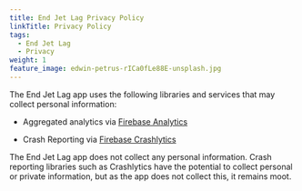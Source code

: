 ```yaml
---
title: End Jet Lag Privacy Policy
linkTitle: Privacy Policy
tags:
  - End Jet Lag
  - Privacy
weight: 1
feature_image: edwin-petrus-rICa0fLe88E-unsplash.jpg
---
```


The End Jet Lag app uses the following libraries and services that may collect personal information: <!--more-->

* Aggregated analytics via [Firebase Analytics](https://firebase.google.com/docs/analytics)

* Crash Reporting via [Firebase Crashlytics](https://firebase.google.com/docs/crashlytics)

The End Jet Lag app does not collect any personal information.  Crash reporting libraries such as Crashlytics have the potential to collect personal or private information, but as the app does not collect this, it remains moot.
